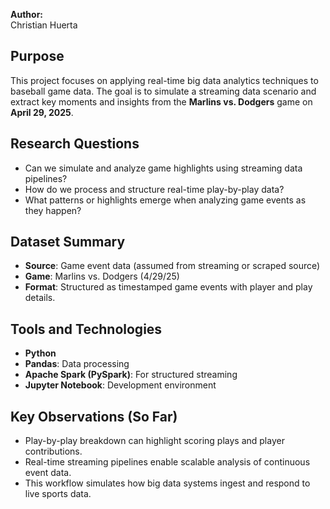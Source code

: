 **Author:**  
Christian Huerta  


## Purpose
This project focuses on applying real-time big data analytics techniques to baseball game data. The goal is to simulate a streaming data scenario and extract key moments and insights from the **Marlins vs. Dodgers** game on **April 29, 2025**.

## Research Questions
- Can we simulate and analyze game highlights using streaming data pipelines?
- How do we process and structure real-time play-by-play data?
- What patterns or highlights emerge when analyzing game events as they happen?

## Dataset Summary
- **Source**: Game event data (assumed from streaming or scraped source)
- **Game**: Marlins vs. Dodgers (4/29/25)
- **Format**: Structured as timestamped game events with player and play details.

## Tools and Technologies
- **Python**
- **Pandas**: Data processing
- **Apache Spark (PySpark)**: For structured streaming
- **Jupyter Notebook**: Development environment

## Key Observations (So Far)
- Play-by-play breakdown can highlight scoring plays and player contributions.
- Real-time streaming pipelines enable scalable analysis of continuous event data.
- This workflow simulates how big data systems ingest and respond to live sports data.
